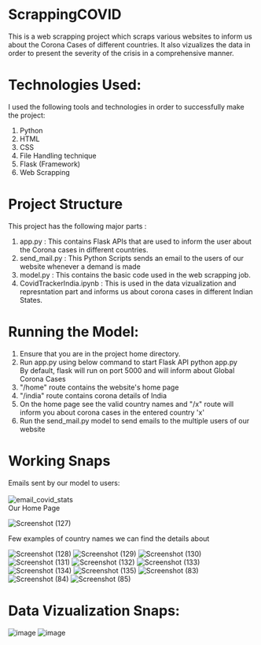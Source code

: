 # ScrappingCOVID
This is a web scrapping project which scraps various websites to inform us about the Corona Cases of different countries. It also vizualizes the data in order to present the severity of the crisis in a comprehensive manner.

# Technologies Used:
I used the following tools and technologies in order to successfully make the project: </br>
1. Python </br>
2. HTML </br>
3. CSS </br>
4. File Handling technique </br>
5. Flask (Framework) </br>
6. Web Scrapping </br>

# Project Structure
This project has  the following major parts : </br>
1. app.py : This contains Flask APIs that are used to inform the user about the Corona cases in different countries. </br>
2. send_mail.py : This Python Scripts sends an email to the users of our website whenever a demand is made </br>
3. model.py : This contains the basic code used in the web scrapping job. </br>
4. CovidTrackerIndia.ipynb : This is used in the data vizualization and represntation part and informs us about corona cases in different Indian States.

# Running the Model:
1. Ensure that you are in the project home directory. </br>
2. Run app.py using below command to start Flask API python app.py </br>
By default, flask will run on port 5000 and will inform about Global Corona Cases </br>
3. "/home" route contains the website's home page </br>
4. "/india" route contains corona details of India </br>
5. On the home page see the valid country names and "/x" route will inform you about corona cases in the entered country 'x' </br>
6. Run the send_mail.py model to send emails to the multiple users of our website </br>

# Working Snaps
Emails sent by our model to users: </br>  </br> 
![email_covid_stats](https://user-images.githubusercontent.com/51885421/85329869-f7c11b80-b4f0-11ea-9902-543a3f6a4d39.png)
</br>
Our Home Page

![Screenshot (127)](https://user-images.githubusercontent.com/51885421/90262922-91130b00-de6c-11ea-97a8-abc6ae59c705.png)

Few examples of country names we can find the details about </br>  

![Screenshot (128)](https://user-images.githubusercontent.com/51885421/90263023-b56ee780-de6c-11ea-8230-b5edb4f3e472.png)
![Screenshot (129)](https://user-images.githubusercontent.com/51885421/90263151-e222ff00-de6c-11ea-83e4-2fa6bd888037.png)
![Screenshot (130)](https://user-images.githubusercontent.com/51885421/90263153-e2bb9580-de6c-11ea-8f2a-ca3ca5d02eaf.png)
![Screenshot (131)](https://user-images.githubusercontent.com/51885421/90263136-dc2d1e00-de6c-11ea-9735-ca78b1910464.png)
![Screenshot (132)](https://user-images.githubusercontent.com/51885421/90263143-de8f7800-de6c-11ea-91e1-99be83f4cfe2.png)
![Screenshot (133)](https://user-images.githubusercontent.com/51885421/90263145-df280e80-de6c-11ea-979c-d8def461d030.png)
![Screenshot (134)](https://user-images.githubusercontent.com/51885421/90263148-dfc0a500-de6c-11ea-91f7-ac658fcf3254.png)
![Screenshot (135)](https://user-images.githubusercontent.com/51885421/90263149-e0f1d200-de6c-11ea-9210-e1d09cb5218c.png)
![Screenshot (83)](https://user-images.githubusercontent.com/51885421/85331022-fabd0b80-b4f2-11ea-80bf-aa8c5d6b38ef.png)
![Screenshot (84)](https://user-images.githubusercontent.com/51885421/85331027-fc86cf00-b4f2-11ea-8afb-d5355ea91de3.png)
![Screenshot (85)](https://user-images.githubusercontent.com/51885421/85331031-fd1f6580-b4f2-11ea-927c-188c3fe0787f.png)

# Data Vizualization Snaps:

![image](https://user-images.githubusercontent.com/51885421/85331236-64d5b080-b4f3-11ea-98f8-f2cdb5ae35af.png)
![image](https://user-images.githubusercontent.com/51885421/85331246-6bfcbe80-b4f3-11ea-89e1-08aad18ec262.png)






